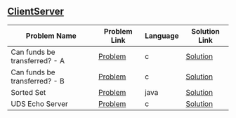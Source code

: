 ## [ClientServer](https://www.hackerrank.com/domains/distributed-systems/client-server)

|Problem Name|Problem Link|Language|Solution Link|
---|---|---|---
|Can funds be transferred? - A|[Problem](https://www.hackerrank.com/challenges/can-funds-be-transferred-a/problem)|c|[Solution](./can-funds-be-transferred-a.c)|
|Can funds be transferred? - B|[Problem](https://www.hackerrank.com/challenges/can-funds-be-transferred-b/problem)|c|[Solution](./can-funds-be-transferred-b.c)|
|Sorted Set|[Problem](https://www.hackerrank.com/challenges/sortedset/problem)|java|[Solution](./SortedSet.java)|
|UDS Echo Server|[Problem](https://www.hackerrank.com/challenges/uds-echo-server/problem)|c|[Solution](./uds-echo-server.c)|
